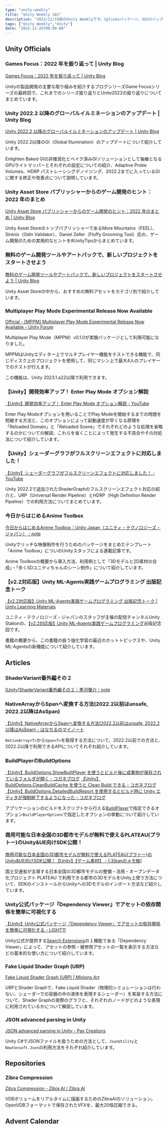 ```yaml
---
type: "unity-weekly"
title: "Unity Weekly 101"
description: "2022/12/19週のUnity Weeklyです。Splinesパッケージ、UGSのバックエンド機能、DirectX12 and Graphics Job Improvements、アドカレ2022などについて取り上げています。"
tags: ["Unity Weekly","Unity"]
date: "2022-12-26T00:00:00"
---
```


## Unity Officials

### Games Focus：2022 年を振り返って | Unity Blog

[Games Focus：2022 年を振り返って | Unity Blog](https://blog.unity.com/ja/technology/games-focus-2022-in-review)

Unityの製品開発の主要な取り組みを紹介するブログシリーズGame Focusシリーズの最終回で、これまでのシリーズ振り返りとUnite2022の振り返りについてまとめています。

### Unity 2022.2 以降のグローバルイルミネーションのアップデート | Unity Blog

[Unity 2022.2 以降のグローバルイルミネーションのアップデート | Unity Blog](https://blog.unity.com/ja/technology/global-illumination-updates-in-2022-2)

Unity 2022.2以降のGI（Global Illumination）のアップデートについて紹介しています。

Enlighten Baked GIの非推奨化とベイク済みGIソリューションとして後継となるGPUライトマッパーとそれぞれの設定についての紹介、Adaptive Probe Volumes、HDRP パストレーシングデノイジング、2022.2までに入っているGIに関する修正や改善点について説明しています。

### Unity Asset Store パブリッシャーからのゲーム開発のヒント：2022 年のまとめ

[Unity Asset Store パブリッシャーからのゲーム開発のヒント：2022 年のまとめ | Unity Blog](https://blog.unity.com/ja/games/tips-from-asset-store-publishers-2022-roundup)

Unity Asset StoreのトップパブリッシャーであるMore Mountains（FEEL）、Sirenix（Odin Validator）、Daniel Zeller（Fluffy Grooming Tool）氏の、ゲーム開発のための実用的なヒントを#UnityTipsからまとめています。

### 無料のゲーム開発ツールやアートパックで、新しいプロジェクトをスタートさせよう

[無料のゲーム開発ツールやアートパックで、新しいプロジェクトをスタートさせよう | Unity Blog](https://blog.unity.com/ja/games/free-asset-store-tools-to-kick-start-your-next-project)

Unity Asset Storeの中から、おすすめの無料アセットをカテゴリ別で紹介しています。

### Multiplayer Play Mode Experimental Release Now Available

[Official - [MPPM] Multiplayer Play Mode Experimental Release Now Available - Unity Forum](https://forum.unity.com/threads/mppm-multiplayer-play-mode-experimental-release-now-available.1372998/)

Multiplayer Play Mode（MPPM）v0.1.0が実験パッケージとして利用可能になりました。

MPPMはUnityエディター上でマルチプレイヤー機能をテストできる機能で、同じディスク上のプロジェクトを使用して、同じマシン上で最大4人のプレイヤーでのテストが行えます。

この機能は、Unity 2023.1.a22以降で利用できます。

### 【Unity】開発効率アップ！ Enter Play Mode オプション解説

[【Unity】開発効率アップ！ Enter Play Mode オプション解説 - YouTube](https://www.youtube.com/watch?v=ThoWjnNR6F4)

Enter Play Modeオプションを用いることでPlay Modeを開始するまでの時間を短縮する方法と、このオプションによって起動速度が早くなる原理を「Reloaded Domain」と「Reloaded Scene」でそれぞれどのような処理を省略するのかについての解説、これらを省くことによって発生する不具合やその対処法について紹介しています。

### 【Unity】シェーダーグラフがフルスクリーンエフェクトに対応しました！

[【Unity】シェーダーグラフがフルスクリーンエフェクトに対応しました！ - YouTube](https://www.youtube.com/watch?v=7Cd7kQl6N50)

Unity 2022.2で追加されたShaderGraphのフルスクリーンエフェクト対応の紹介と、URP（Universal Render Pipeline）とHDRP（High Definition Render Pipeline）での利用方法についてまとめています。

### 今日からはじめるAnime Toolbox

[今日からはじめるAnime Toolbox｜Unity Japan（ユニティ・テクノロジーズ・ジャパン）｜note](https://note.com/unityjapan/m/m8c2f91f09445)

Unityでリッチな映像制作を行うためのパッケージをまとめたテンプレート「Anime Toolbox」についのUnityスタッフによる連載記事です。

Anime Toolboxの概要から導入方法、利用例として「3Dモデルと2D素材の合成」・「歩くSDユニティちゃんのシーン制作」について紹介しています。

### 【v2.2対応版】Unity ML-Agents実践ゲームプログラミング 出版記念トーク

[【v2.2対応版】Unity ML-Agents実践ゲームプログラミング 出版記念トーク | Unity Learning Materials](https://learning.unity3d.jp/9426/)

ユニティ・テクノロジーズ・ジャパンのスタッフが主催の配信チャンネルUnity Stationの、[【v2.2対応版】Unity ML-Agents実践ゲームプログラミング](https://www.borndigital.co.jp/book/28311.html)出版記念回です。

書籍の概要から、この書籍の扱う強化学習の最近のホットトピックスや、Unity ML-Agentsの新機能について紹介しています。

## Articles

### ShaderVariant番外編その２
[[Unity]ShaderVariant番外編その２｜黒河優介｜note](https://note.com/wotakuro/n/nd482241bd389)


### NativeArray<T>からSpan<T>へ変換する方法(2022.2以前はunsafe, 2022.2以降はAsSpan)

[【Unity】NativeArray<T>からSpan<T>へ変換する方法(2022.2以前はunsafe, 2022.2以降はAsSpan) - はなちるのマイノート](https://www.hanachiru-blog.com/entry/2022/12/19/120000)

`NativeArray<T>`から`Span<T>`を取得する方法について、2022.2以前での方法と、2022.2以降で利用できるAPIについてそれぞれ紹介しています。

### BuildPlayerのBuildOptions

[【Unity】BuildOptions.ShowBuiltPlayer を使うとビルド後に成果物が保存されているフォルダが開く - コガネブログ](https://baba-s.hatenablog.com/entry/2022/12/19/090000)
[【Unity】BuildOptions.CleanBuildCache を使うと Clean Build できる - コガネブログ](https://baba-s.hatenablog.com/entry/2022/12/20/090000)
[【Unity】BuildOptions.DetailedBuildReport を使用するとビルド時に Unity エディタが強制終了するようになった - コガネブログ](https://baba-s.hatenablog.com/entry/2022/12/21/090000)

アプリケーションのビルドをスクリプトから行える[BuildPlayer](https://docs.unity3d.com/ScriptReference/BuildPipeline.BuildPlayer.html)で指定できるオプション`BuildPlayerOptions`で指定したオプションの挙動について紹介しています。

### 商用可能な日本全国の3D都市モデルが無料で使えるPLATEAU(プラトー)のUnity&UE向けSDK公開！

[商用可能な日本全国の3D都市モデルが無料で使えるPLATEAU(プラトー)のUnity&UE向けSDK公開！【Unity】【ゲーム素材】 - (:3[kanのメモ帳]](https://kan-kikuchi.hatenablog.com/entry/PLATEAU__SDK)

国土交通省が主導する日本全国の3D都市モデルの整備・活用・オープンデータ化プロジェクト PLATEAU で利用できる都市の3DモデルをUnity上使う方法について、SDKのインストールからUnityへの3Dモデルのインポート方法など紹介しています。

### Unity公式パッケージ『Dependency Viewer』でアセットの依存関係を簡単に可視化する

[【Unity】Unity公式パッケージ『Dependency Viewer』でアセットの依存関係を簡単に可視化する - LIGHT11](https://light11.hatenadiary.com/entry/2022/12/21/193109)

Unity公式が提供する[Search Extensions](https://github.com/Unity-Technologies/com.unity.search.extensions)の１機能である「Dependency Viewer」によって、アセットの参照・被参照アセットの一覧を表示する方法などの基本的な使い方について紹介しています。

### Fake Liquid Shader Graph (URP) 

[Fake Liquid Shader Graph (URP) | Minions Art](https://www.patreon.com/posts/fake-liquid-urp-75665057)

URPとShader Graphで、Fake Liquid Shader（物理的シミュレーションは行わない、シェーダーでの容器の中の液体を表現するシェーダー）を実装する方法について、Shader Graphの実際のグラフと、それぞれのノードがどのような表現に利用されているかについて解説しています。

### JSON advanced parsing in Unity

[JSON advanced parsing in Unity - Pav Creations](https://pavcreations.com/json-advanced-parsing-in-unity/)

Unity C#でJSONファイルを扱うための方法として、`JsonUtility`と`Newtonsoft.Json`の利用方法をそれぞれ紹介しています。

## Repositories

### Zibra Compression

[Zibra Compression - Zibra AI / Zibra AI](https://zibra.ai/zibra-compression/)

VDBボリュームをリアルタイムに描画するためのZibraAIのソリューション。
OpenVDBフォーマットで保存されたVFXを、最大20倍圧縮できる。

## Advent Calendar
